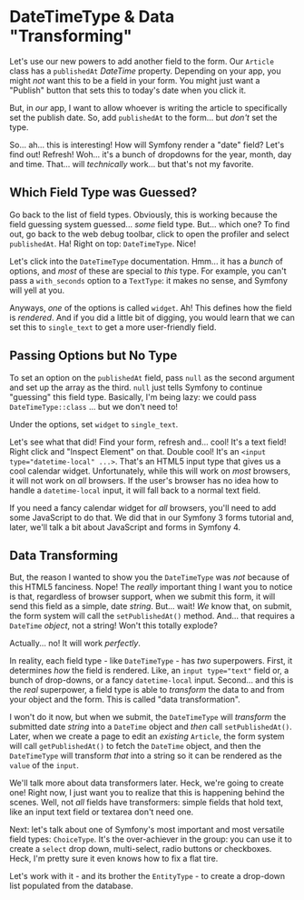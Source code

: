 # DateTimeType & Data "Transforming"

Let's use our new powers to add another field to the form. Our `Article` class
has a `publishedAt` *DateTime* property. Depending on your app, you might *not* want
this to be a field in your form. You might just want a "Publish" button that sets
this to today's date when you click it.

But, in *our* app, I want to allow whoever is writing the article to specifically
set the publish date. So, add `publishedAt` to the form... but *don't* set the
type.

So... ah... this is interesting! How will Symfony render a "date" field? Let's
find out! Refresh! Woh... it's a bunch of dropdowns for the year, month, day and
time. That... will *technically* work... but that's not my favorite.

## Which Field Type was Guessed?

Go back to the list of field types. Obviously, this is working because the field
guessing system guessed... *some* field type. But... which one? To find out, go
back to the web debug toolbar, click to open the profiler and select `publishedAt`.
Ha! Right on top: `DateTimeType`. Nice!

Let's click into the `DateTimeType` documentation. Hmm... it has a *bunch* of options,
and *most* of these are special to *this* type. For example, you can't pass a
`with_seconds` option to a `TextType`: it makes no sense, and Symfony will yell
at you.

Anyways, *one* of the options is called `widget`. Ah! This defines how the field
is *rendered*. And if you did a little bit of digging, you would learn that we can
set this to `single_text` to get a more user-friendly field.

## Passing Options but No Type

To set an option on the `publishedAt` field, pass `null` as the second argument and
set up the array as the third. `null` just tells Symfony to continue "guessing" this
field type. Basically, I'm being lazy: we could pass `DateTimeType::class` ... but
we don't need to!

Under the options, set `widget` to `single_text`.

Let's see what that did! Find your form, refresh and... cool! It's a text field!
Right click and "Inspect Element" on that. Double cool! It's an
`<input type="datetime-local" ...>`. That's an HTML5 input type that gives us a cool
calendar widget. Unfortunately, while this will work on *most* browsers, it will
not work on *all* browsers. If the user's browser has no idea how to handle a
`datetime-local` input, it will fall back to a normal text field.

If you need a fancy calendar widget for *all* browsers, you'll need to add some
JavaScript to do that. We did that in our Symfony 3 forms tutorial and, later,
we'll talk a bit about JavaScript and forms in Symfony 4.

## Data Transforming

But, the reason I wanted to show you the `DateTimeType` was *not* because of this
HTML5 fanciness. Nope! The *really* important thing I want you to notice is that,
regardless of browser support, when we submit this form, it will send this field
as a simple, date *string*. But... wait! *We* know that, on submit, the form system
will call the `setPublishedAt()` method. And... that requires a `DateTime` *object*,
not a string! Won't this totally explode?

Actually... no! It will work *perfectly*.

In reality, each field type - like `DateTimeType` - has *two* superpowers. First,
it determines *how* the field is rendered. Like, an `input type="text"` field or,
a bunch of drop-downs, or a fancy `datetime-local` input. Second... and this is
the *real* superpower, a field type is able to *transform* the data to and from
your object and the form. This is called "data transformation".

I won't do it now, but when we submit, the `DateTimeType` will *transform* the
submitted date *string* into a `DateTime` object and *then* call `setPublishedAt()`.
Later, when we create a page to edit an *existing* `Article`, the form system will
call `getPublishedAt()` to fetch the `DateTime` object, and then the `DateTimeType`
will transform *that* into a string so it can be rendered as the `value` of the
`input`.

We'll talk more about data transformers later. Heck, we're going to create one!
Right now, I just want you to realize that this is happening behind the scenes. Well,
not *all* fields have transformers: simple fields that hold text, like an input
text field or textarea don't need one.

Next: let's talk about one of Symfony's most important and most versatile field
types: `ChoiceType`. It's the over-achiever in the group: you can use it to create
a `select` drop down, multi-select, radio buttons or checkboxes. Heck, I'm pretty
sure it even knows how to fix a flat tire.

Let's work with it - and its brother the `EntityType` - to create a drop-down
list populated from the database.
